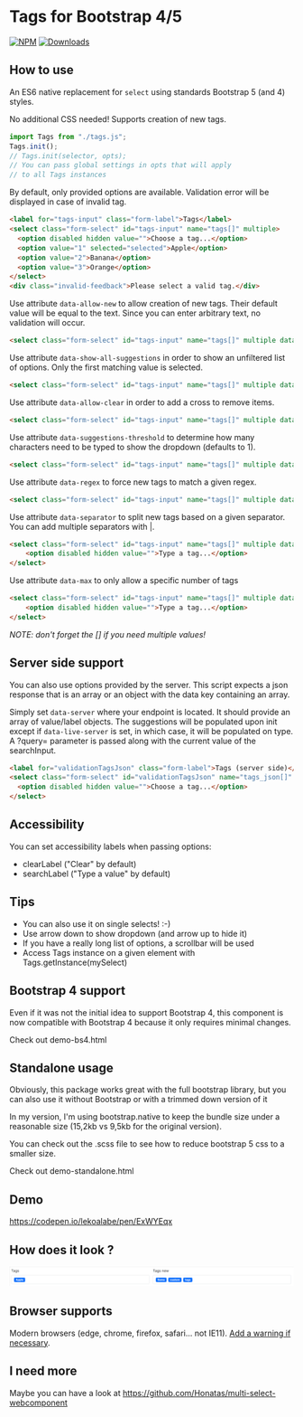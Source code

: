 # Tags for Bootstrap 4/5

[![NPM](https://nodei.co/npm/bootstrap5-tags.png?mini=true)](https://nodei.co/npm/bootstrap5-tags/)
[![Downloads](https://img.shields.io/npm/dt/bootstrap5-tags.svg)](https://www.npmjs.com/package/bootstrap5-tags)

## How to use

An ES6 native replacement for `select` using standards Bootstrap 5 (and 4) styles.

No additional CSS needed! Supports creation of new tags.

```js
import Tags from "./tags.js";
Tags.init();
// Tags.init(selector, opts);
// You can pass global settings in opts that will apply
// to all Tags instances
```

By default, only provided options are available. Validation error
will be displayed in case of invalid tag.

```html
<label for="tags-input" class="form-label">Tags</label>
<select class="form-select" id="tags-input" name="tags[]" multiple>
  <option disabled hidden value="">Choose a tag...</option>
  <option value="1" selected="selected">Apple</option>
  <option value="2">Banana</option>
  <option value="3">Orange</option>
</select>
<div class="invalid-feedback">Please select a valid tag.</div>
```

Use attribute `data-allow-new` to allow creation of new tags. Their
default value will be equal to the text. Since you can enter
arbitrary text, no validation will occur.

```html
<select class="form-select" id="tags-input" name="tags[]" multiple data-allow-new="true"></select>
```

Use attribute `data-show-all-suggestions` in order to show an unfiltered list of options.
Only the first matching value is selected.

```html
<select class="form-select" id="tags-input" name="tags[]" multiple data-show-all-suggestions="true"></select>
```

Use attribute `data-allow-clear` in order to add a cross to remove items.

```html
<select class="form-select" id="tags-input" name="tags[]" multiple data-allow-clear="true"></select>
```

Use attribute `data-suggestions-threshold` to determine how many characters need to be typed to show the dropdown (defaults to 1).

```html
<select class="form-select" id="tags-input" name="tags[]" multiple data-suggestions-threshold="0"></select>
```

Use attribute `data-regex` to force new tags to match a given regex.

```html
<select class="form-select" id="tags-input" name="tags[]" multiple data-regex=".*@mycompany\.com$"></select>
```

Use attribute `data-separator` to split new tags based on a given separator. You can add multiple separators with |.

```html
<select class="form-select" id="tags-input" name="tags[]" multiple data-separator=" |,">
    <option disabled hidden value="">Type a tag...</option>
</select>
```

Use attribute `data-max` to only allow a specific number of tags

```html
<select class="form-select" id="tags-input" name="tags[]" multiple data-max="2" data-allow-clear="true">
    <option disabled hidden value="">Type a tag...</option>
</select>
```

_NOTE: don't forget the [] if you need multiple values!_

## Server side support

You can also use options provided by the server. This script expects a json response that is an array or an object with the data key containing an array.

Simply set `data-server` where your endpoint is located. It should provide an array of value/label objects. The suggestions will be populated upon init
except if `data-live-server` is set, in which case, it will be populated on type. A ?query= parameter is passed along with the current value of the searchInput.

```html
<label for="validationTagsJson" class="form-label">Tags (server side)</label>
<select class="form-select" id="validationTagsJson" name="tags_json[]" multiple data-allow-new="true" data-server="demo.json" data-live-server="1">
  <option disabled hidden value="">Choose a tag...</option>
</select>
```

## Accessibility

You can set accessibility labels when passing options:

- clearLabel ("Clear" by default)
- searchLabel ("Type a value" by default)

## Tips

- You can also use it on single selects! :-)
- Use arrow down to show dropdown (and arrow up to hide it)
- If you have a really long list of options, a scrollbar will be used
- Access Tags instance on a given element with Tags.getInstance(mySelect)

## Bootstrap 4 support

Even if it was not the initial idea to support Bootstrap 4, this component is now compatible with Bootstrap 4 because it only
requires minimal changes.

Check out demo-bs4.html

## Standalone usage

Obviously, this package works great with the full bootstrap library, but you can also use it without Bootstrap or with a trimmed down version of it

In my version, I'm using bootstrap.native to keep the bundle size under a reasonable size (15,2kb vs 9,5kb for the original version).

You can check out the .scss file to see how to reduce bootstrap 5 css to a smaller size.

Check out demo-standalone.html

## Demo

https://codepen.io/lekoalabe/pen/ExWYEqx

## How does it look ?

![screenshot](screenshot.png "screenshot")

## Browser supports

Modern browsers (edge, chrome, firefox, safari... not IE11). [Add a warning if necessary](https://github.com/lekoala/nomodule-browser-warning.js/).

## I need more

Maybe you can have a look at https://github.com/Honatas/multi-select-webcomponent
